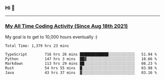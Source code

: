 ### Hi 🙂

---

### <a href="https://wakatime.com/@Eroxl">My All Time Coding Activity (Since Aug 18th 2021)</a>
My goal is to get to 10,000 hours eventually :)
<!--START_SECTION:waka-->

```txt
Total Time: 1,379 hrs 23 mins

TypeScript        716 hrs 26 mins █████████████░░░░░░░░░░░░   51.94 %
Python            147 hrs 3 mins  ██▓░░░░░░░░░░░░░░░░░░░░░░   10.66 %
Markdown          113 hrs 29 mins ██░░░░░░░░░░░░░░░░░░░░░░░   08.23 %
Rust              54 hrs 55 mins  █░░░░░░░░░░░░░░░░░░░░░░░░   03.98 %
Java              43 hrs 37 mins  ▓░░░░░░░░░░░░░░░░░░░░░░░░   03.16 %
```

<!--END_SECTION:waka-->
